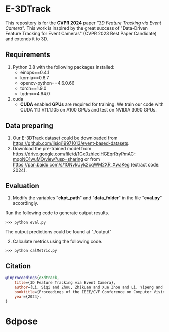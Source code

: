# E-3DTrack
This repository is for the **CVPR 2024** paper *"3D Feature Tracking via Event Camera"*. This work is inspired by the great success of "Data-Driven Feature Tracking for Event Cameras" (CVPR 2023 Best Paper Candidate) and extends it to 3D.

## Requirements
1. Python 3.8 with the following packages installed:
   * einops==0.4.1
   * kornia==0.6.7
   * opencv-python==4.6.0.66
   * torch==1.9.0
   * tqdm==4.64.0
3. cuda
   - **CUDA** enabled **GPUs** are required for training. We train our code with CUDA 11.1 V11.1.105 on A100 GPUs and test on NVIDIA 3090 GPUs.


## Data preparing
1. Our E-3DTrack dataset could be downloaded from https://github.com/lisiqi19971013/event-based-datasets. 
2. Download the pre-trained model from https://drive.google.com/file/d/1Gx0zhIeciHGEqrRryPmAC-mqoNO1wuMQ/view?usp=sharing or from https://pan.baidu.com/s/1ONvkUyk2cqWM2XR_XwaKeg (extract code: 2024).

## Evaluation
1. Modify the variables "**ckpt_path**" and "**data_folder**" in the file "**eval.py**" accordingly.

Run the following code to generate output results.

   ```shell
   >>> python eval.py
   ```

The output predictions could be found at "./output"

2. Calculate metrics using the following code.

```shell
>>> python calMetric.py
```


## Citation
```bib
@inproceedings{e3dtrack,
    title={3D Feature Tracking via Event Camera}, 
    author={Li, Siqi and Zhou, Zhikuan and Xue Zhou and Li, Yipeng and Du, Shaoyi and Gao, Yue},
    booktitle={Proceedings of the IEEE/CVF Conference on Computer Vision and Pattern Recognition}, 
    year={2024},
}
```
# 6dpose
